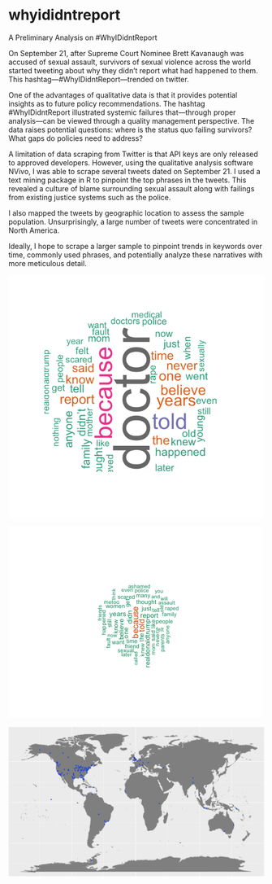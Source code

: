 # whyididntreport
A Preliminary Analysis on #WhyIDidntReport


On September 21, after Supreme Court Nominee Brett Kavanaugh was accused of sexual assault, survivors of sexual violence across the world started tweeting about why they didn’t report what had happened to them. This hashtag—#WhyIDidntReport—trended on twitter. 

One of the advantages of qualitative data is that it provides potential insights as to future policy recommendations. The hashtag #WhyIDidntReport illustrated systemic failures that—through proper analysis—can be viewed through a quality management perspective. The data raises potential questions: where is the status quo failing survivors? What gaps do policies need to address?

A limitation of data scraping from Twitter is that API keys are only released to approved developers. However, using the qualitative analysis software NVivo, I was able to scrape several tweets dated on September 21. I used a text mining package in R to pinpoint the top phrases in the tweets. This revealed a culture of blame surrounding sexual assault along with failings from existing justice systems such as the police.

I also mapped the tweets by geographic location to assess the sample population. Unsurprisingly, a large number of tweets were concentrated in North America. 

Ideally, I hope to scrape a larger sample to pinpoint trends in keywords over time, commonly used phrases, and potentially analyze these narratives with more meticulous detail. 

![Word Cloud](https://github.com/deepssquared/whyididntreport/blob/master/word_cloud_medical.png)

![Word Cloud](https://github.com/deepssquared/whyididntreport/blob/master/Rplot.png)

![Map with Tweets](https://github.com/deepssquared/whyididntreport/blob/master/map.png)
